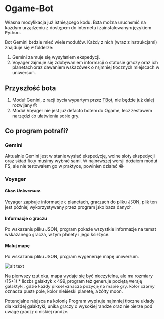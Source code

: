 # Ogame-Bot
Własna modyfikacja już istniejącego kodu. Bota można uruchomić na każdym urządzeniu z dostępem do internetu i zainstalowanym językiem Python.

Bot Gemini będzie mieć wiele modułów. Każdy z nich (wraz z instrukcjami) znajduje się w folderze:
1. Gemini zajmuje się wysyłaniem ekspedycji.
2. Voyager zajmuje się zdobywaniem informacji o statusie graczy oraz ich planetach oraz dawaniem wskazówek o najmniej tłocznych miejscach w uniwersum.

## Przyszłość bota
1. Moduł Gemini, z racji bycia wypartym przez [TBot](https://github.com/ogame-tbot/TBot), nie będzie już dalej rozwijany 😞
2. Moduł Voyager nie jest już defacto botem do Ogame, lecz zestawem narzędzi do ułatwienia sobie gry.

## Co program potrafi?
### Gemini
Aktualnie Gemini jest w stanie wysłać ekspedycję, wolne sloty ekspedycji oraz skład floty musimy wybrać sami. W najnowszej wersji dodałem moduł FS, ale nie testowałem go w praktyce, powinien działać 😂
### Voyager
#### Skan Uniwersum
Voyager zapisuje informacje o planetach, graczach do pliku JSON, plik ten jest później wykorzystywany przez program jako baza danych.
#### Informacje o graczu
Po wskazaniu pliku JSON, program pokaże wszystkie informacje na temat wskazanego gracza, w tym planety i jego księżyce.
#### Maluj mapę
Po wskazaniu pliku JSON, program wygeneruje mapę uniwersum.

![alt text](https://github.com/seba0456/Ogame-Gemini-Bot/blob/Gemini/Voyager/Results/Universe.png "Logo Title Text 1")

Na pierwszy rzut oka, mapa wydaje się być nieczytelna, ale ma rozmiary (15+1) * liczba galaktyk x 499, program też generuje pociętą wersję galaktyki, gdzie każdy piksel oznacza pozycję na mapie gry. Kolor czarny oznacza puste pole, kolor niebieski planetę, a żółty moon.

Potencjalne miejsca na kolonię
Program wypisuje najmniej tłoczne układy dla każdej galaktyki, unika graczy o wysokiej randze oraz nie bierze pod uwagę graczy o niskiej randze.
